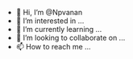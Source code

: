 - 👋 Hi, I’m @Npvanan
- 👀 I’m interested in ...
- 🌱 I’m currently learning ...
- 💞️ I’m looking to collaborate on ...
- 📫 How to reach me ...

<!---
Npvanan/Npvanan is a ✨ special ✨ repository because its `README.md` (this file) appears on your GitHub profile.
You can click the Preview link to take a look at your changes.
--->
